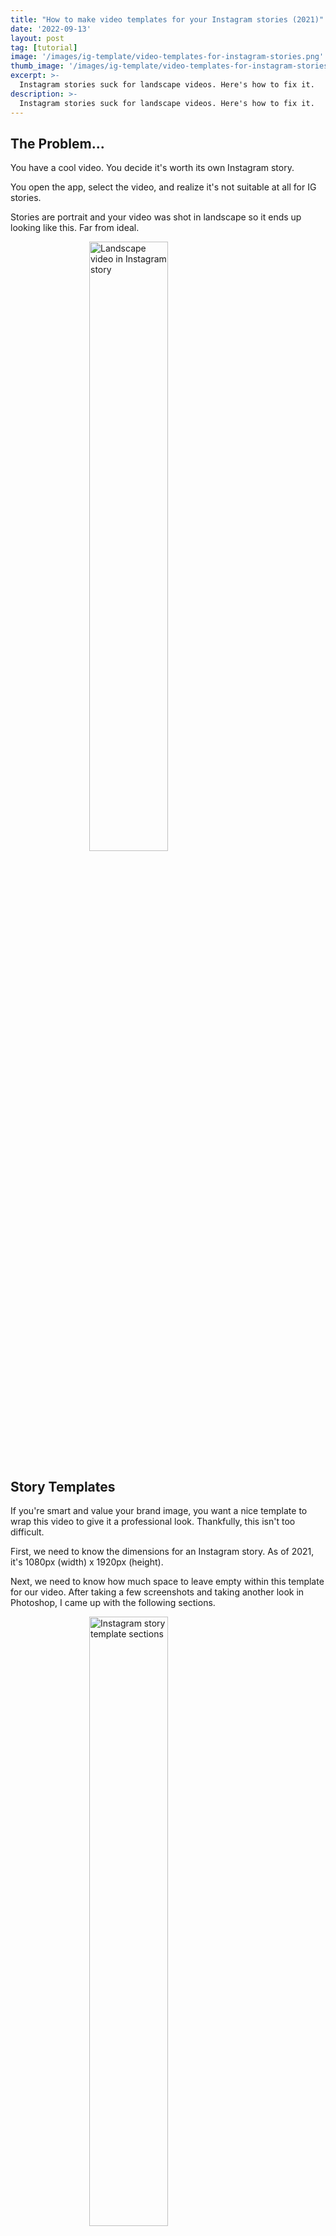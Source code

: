 ```yaml
---
title: "How to make video templates for your Instagram stories (2021)"
date: '2022-09-13'
layout: post
tag: [tutorial]
image: '/images/ig-template/video-templates-for-instagram-stories.png'
thumb_image: '/images/ig-template/video-templates-for-instagram-stories.png'
excerpt: >-
  Instagram stories suck for landscape videos. Here's how to fix it.
description: >-
  Instagram stories suck for landscape videos. Here's how to fix it.
---
```


## The Problem...

You have a cool video. You decide it's worth its own Instagram story.

You open the app, select the video, and realize it's not suitable at all for IG stories.

Stories are portrait and your video was shot in landscape so it ends up looking like this. Far from ideal.

<img src="/images/ig-template/video.png" alt="Landscape video in Instagram story" style="display: block; width: 50%; margin: 0 auto;"/>

## Story Templates

If you're smart and value your brand image, you want a nice template to wrap this video to give it a professional look. Thankfully, this isn't too difficult.

First, we need to know the dimensions for an Instagram story. As of 2021, it's 1080px (width) x 1920px (height).

Next, we need to know how much space to leave empty within this template for our video. After taking a few screenshots and taking another look in Photoshop, I came up with the following sections.

<img src="/images/ig-template/template-sections.png" alt="Instagram story template sections" style="display: block; width: 50%; margin: 0 auto;"/>

This should be straightforward enough. In the middle grey section is a 1080px (width) x 600px (height) section for our video. The top and bottom sections are both 1080px (width) x 660px (height) which is where you get to be creative.

Here's what my finished template looks like with the middle section left as transparent for my videos.

<img src="/images/ig-template/template.png" alt="My Instagram story template" style="display: block; width: 50%; margin: 0 auto;"/>

## How to Use Your Story Template

Now that your template is ready we can add it to our video.

First you'll need to create an IG story and select your video. You should see something like this.

<img src="/images/ig-template/step-1.png" alt="Add template to IG Story - Step 1" style="display: block; width: 50%; margin: 0 auto;"/>

Next you'll need to switch to your Photos app, click the share icon, and select "Copy Photo".

Switch back to Instagram, tap the screen to open the text input, and click "Paste" to add your template.

<img src="/images/ig-template/step-2.png" alt="Add template to IG Story - Step 2" style="display: block; width: 50%; margin: 0 auto;"/>

Once the image has been pasted, you should see your template above your video.

<img src="/images/ig-template/step-3.png" alt="Add template to IG Story - Step 3" style="display: block; width: 50%; margin: 0 auto;"/>

Now you can simply touch the template image and pinch to scale it until your video fits nicely within the template.

<img src="/images/ig-template/step-4.png" alt="Add template to IG Story - Step 4" style="display: block; width: 50%; margin: 0 auto;"/>

## Conclusion

This is definitely a bit hacky but it does work. If you make your own IG templates, I'd love to see them. Feel free to [DM me on Instagram](https://www.instagram.com/adamjmorgan/).

If you don't feel capable enough to make one of these on your own, [DM me on Instagram](https://www.instagram.com/adamjmorgan/) and we'll see if we can work something out.
